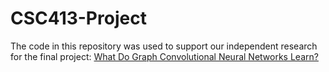 # CSC413-Project
The code in this repository was used to support our independent research for the final project:
[What Do Graph Convolutional Neural Networks Learn?](https://arxiv.org/abs/2207.01839)
